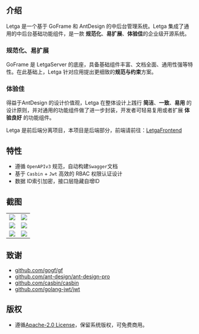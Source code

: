 ## 介绍
Letga 是一个基于 GoFrame 和 AntDesign 的中后台管理系统。Letga 集成了通用的中后台基础功能组件，是一款 **规范化**、**易扩展**、**体验佳**的企业级开源系统。

### 规范化、易扩展
GoFrame 是 LetgaServer 的底座，具备基础组件丰富、文档全面、通用性强等特性。在此基础上，Letga 针对应用提出更细致的**规范与约束**方案。

### 体验佳
得益于AntDesign 的设计价值观，Letga 在整体设计上践行 **简洁**、**一致**、**易用** 的设计原则，并对通用的功能组件做了进一步封装，开发者可轻易复用或者扩展 **体验良好** 的功能组件。

Letga 是前后端分离项目，本项目是后端部分，前端请前往：[LetgaFrontend](https://github.com/lgcgo/letga-frontend/)

## 特性
- 遵循 `OpenAPIv3` 规范，自动构建`Swagger`文档
- 基于 `Casbin` + `Jwt` 高效的 RBAC 权限认证设计
- 数据 ID索引加密，接口层隐藏自增ID

## 截图
<table>
    <tr>
        <td><img src="https://github.com/lgcgo/letga-server/assets/42335782/d4a310fb-59a6-41fb-971c-13a02ea35c43"/> </td>
        <td><img src="https://github.com/lgcgo/letga-server/assets/42335782/7723dde4-3e37-4a40-8c96-b1c52e2a253e"/> </td>
    </tr>
    <tr>
        <td><img src="https://github.com/lgcgo/letga-server/assets/42335782/e4b30c98-969c-48ca-91f3-bb48eff698bc"/> </td>
        <td><img src="https://github.com/lgcgo/letga-server/assets/42335782/50efa16a-a908-4cce-b517-f66ceee0f4a8"/> </td>
    </tr>
    <tr>
        <td><img src="https://github.com/lgcgo/letga-server/assets/42335782/48b3da26-b16c-40bc-a61c-a2dcb318e748"/> </td>
        <td><img src="https://github.com/lgcgo/letga-server/assets/42335782/4dfa2d8c-6951-4b59-bdfc-88c8958b7f35"/> </td>
    </tr>
</table>

## 致谢
- [github.com/gogf/gf](https://github.com/gogf/gf)
- [github.com/ant-design/ant-design-pro](https://github.com/ant-design/ant-design-pro)
- [github.com/casbin/casbin](https://github.com/casbin/casbin)
- [github.com/golang-jwt/jwt](https://github.com/golang-jwt/jwt)

## 版权
- 遵循[Apache-2.0 License](https://github.com/lgcgo/letga-server/blob/main/LICENSE)，保留系统版权，可免费商用。
